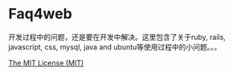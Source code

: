 # Faq4web
开发过程中的问题，还是要在开发中解决。这里包含了关于ruby, rails, javascript, css, mysql, java and ubuntu等使用过程中的小问题。。。


[The MIT License (MIT)](https://github.com/onecoinim/faq4web/blob/master/LICENSE)
